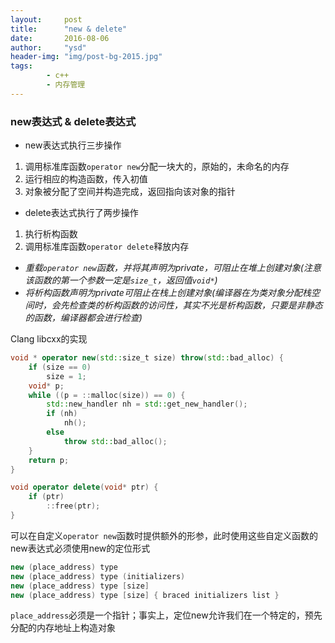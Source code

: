 ```yaml
---
layout:     post
title:      "new & delete"
date:       2016-08-06
author:     "ysd"
header-img: "img/post-bg-2015.jpg"
tags:      
        - c++
        - 内存管理
---
```


### new表达式 & delete表达式

+ new表达式执行三步操作
 1. 调用标准库函数`operator new`分配一块大的，原始的，未命名的内存
 2. 运行相应的构造函数，传入初值
 3. 对象被分配了空间并构造完成，返回指向该对象的指针

+ delete表达式执行了两步操作
 1. 执行析构函数
 2. 调用标准库函数`operator delete`释放内存

* _重载`operator new`函数，并将其声明为private，可阻止在堆上创建对象(注意该函数的第一个参数一定是`size_t`，返回值`void*`)_
* _将析构函数声明为private可阻止在栈上创建对象(编译器在为类对象分配栈空间时，会先检查类的析构函数的访问性，其实不光是析构函数，只要是非静态的函数，编译器都会进行检查)_

Clang libcxx的实现

```c++
void * operator new(std::size_t size) throw(std::bad_alloc) {
    if (size == 0)
        size = 1;
    void* p;
    while ((p = ::malloc(size)) == 0) {
        std::new_handler nh = std::get_new_handler();
        if (nh)
            nh();
        else
            throw std::bad_alloc();
    }
    return p;
}

void operator delete(void* ptr) {
    if (ptr)
        ::free(ptr);
}
```

可以在自定义`operator new`函数时提供额外的形参，此时使用这些自定义函数的new表达式必须使用new的定位形式

```c++
new (place_address) type
new (place_address) type (initializers)
new (place_address) type [size]
new (place_address) type [size] { braced initializers list } 
```

`place_address`必须是一个指针；事实上，定位new允许我们在一个特定的，预先分配的内存地址上构造对象
